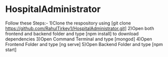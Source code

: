 # HospitalAdministrator
Follow these Steps:-
1)Clone the respository using [git clone https://github.com/RahulTirkey1/HospitalAdministrator.git]
2)Open both frontend and backend folder and type [npm install] to download dependencies
3)Open Command Terminal and type [mongod]
4)Open Frontend Folder and type [ng serve]
5)Open Backend Folder and type [npm start]
